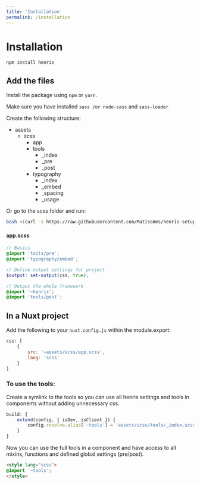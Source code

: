 ```yaml
---
title: 'Installation'
permalink: /installation
---
```

# Installation

```
npm install henris
```

## Add the files

Install the package using `npm` or `yarn`. 

Make sure you have installed `sass /or node-sass` and `sass-loader`

Create the following structure:
<file-tree>
	<ul>
		<li class="dir">assets
			<ul>
				<li class="dir">scss
					<ul>
						<li class="file" ext="scss">app</li>
						<li class="dir">tools
							<ul>
								<li class="file" ext="scss">_index</li>
								<li class="file" ext="scss">_pre</li>
								<li class="file" ext="scss">_post</li>
							</ul>
						</li>
						<li class="dir">typography
							<ul>
								<li class="file" ext="scss">_index</li>
								<li class="file" ext="scss">_embed</li>
								<li class="file" ext="scss">_spacing</li>
								<li class="file" ext="scss">_usage</li>
							</ul>
						</li>
					</ul>
				</li>
			</ul>
		</li>
	</ul>
</file-tree>

Or go to the scss folder and run:
``` bash
bash <(curl -s https://raw.githubusercontent.com/MatiseAms/henris-setup-files/master/setup.sh)
```


#### app.scss
```scss
// Basics
@import 'tools/pre';
@import 'typography/embed';

// Define output settings for project
$output: set-output(css, true);

// Output the whole framework
@import '~henris';
@import 'tools/post';
```




## In a Nuxt project

Add the following to your `nuxt.config.js` within the module.export:
```js
css: [
	{
		src: '~assets/scss/app.scss',
		lang: 'scss'
	}
]
```

### To use the tools:
Create a symlink to the tools so you can use all henris settings and tools in components without adding
unnecessary css.
```js
build: {
	extend(config, { isDev, isClient }) {
		config.resolve.alias['~tools'] = 'assets/scss/tools/_index.scss';
	}
}
```

Now you can use the full tools in a component and have access to all mixins, functions and defined global settings (pre/post).

```html
<style lang="scss">
@import '~tools';
</style>
```